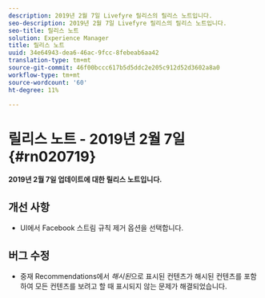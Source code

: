 ```yaml
---
description: 2019년 2월 7일 Livefyre 릴리스의 릴리스 노트입니다.
seo-description: 2019년 2월 7일 Livefyre 릴리스의 릴리스 노트입니다.
seo-title: 릴리스 노트
solution: Experience Manager
title: 릴리스 노트
uuid: 34e64943-dea6-46ac-9fcc-8febeab6aa42
translation-type: tm+mt
source-git-commit: 46f00bccc617b5d5ddc2e205c912d52d3602a8a0
workflow-type: tm+mt
source-wordcount: '60'
ht-degree: 11%

---
```



# 릴리스 노트 - 2019년 2월 7일 {#rn020719}

**2019년 2월 7일 업데이트에 대한 릴리스 노트입니다.**

## 개선 사항

* UI에서 Facebook 스트림 규칙 제거 옵션을 선택합니다.

## 버그 수정

* 중재 Recommendations에서 *해시된*&#x200B;으로 표시된 컨텐츠가 해시된 컨텐츠를 포함하여 모든 컨텐츠를 보려고 할 때 표시되지 않는 문제가 해결되었습니다.